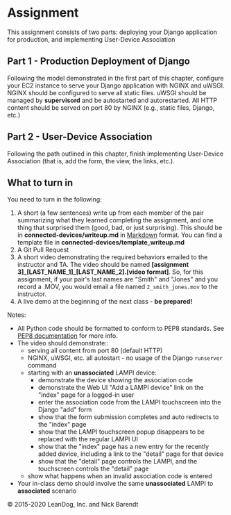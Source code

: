# Assignment

This assignment consists of two parts:  deploying your Django application for production, and implementing User-Device Association

## Part 1 - Production Deployment of Django

Following the model demonstrated in the first part of this chapter, configure your EC2 instance to serve your Django application with NGINX and uWSGI.  NGINX should be configured to serve all static files.  uWSGI should be managed by **supervisord** and be autostarted and autorestarted.  All HTTP content should be served on port 80 by NGINX (e.g., static files, Django, etc.)

## Part 2 - User-Device Association

Following the path outlined in this chapter, finish implementing User-Device Association (that is, add the form, the view, the links, etc.).

## What to turn in

You need to turn in the following:

1. A short (a few sentences) write up from each member of the pair summarizing what they learned completing the assignment, and one thing that surprised them (good, bad, or just surprising).  This should be in **connected-devices/writeup.md** in [Markdown](https://daringfireball.net/projects/markdown/) format.  You can find a template file in **connected-devices/template\_writeup.md**
2. A Git Pull Request
3. A short video demonstrating the required behaviors emailed to the instructor and TA.  The video should be named **[assignment 3]_[LAST_NAME_1]\_[LAST_NAME_2].[video format]**.  So, for this assignment, if your pair's last names are "Smith" and "Jones" and you record a .MOV, you would email a file named ```2_smith_jones.mov``` to the instructor.
4. A live demo at the beginning of the next class - **be prepared!**

Notes:

* All Python code should be formatted to conform to PEP8 standards. See [PEP8 documentation](https://pypi.python.org/pypi/pep8) for more info.
* The video should demonstrate::
    * serving all content from port 80 (default HTTP)
    * NGINX, uWSGI, etc. all autostart - no usage of the Django `runserver` command
    * starting with an **unassociated** LAMPI device:
        * demonstrate the device showing the association code
        * demonstrate the Web UI "Add a LAMPI device" link on the "index" page for a logged-in user
        * enter the association code from the LAMPI touchscreen into the Django "add" form
        * show that the form submission completes and auto redirects to the "index" page
        * show that the LAMPI touchscreen popup disappears to be replaced with the regular LAMPI UI
        * show that the "index" page has a new entry for the recently added device, including a link to the "detail" page for that device
        * show that the "detail" page controls the LAMPI, and the touchscreen controls the "detail" page 
    * show what happens when an invalid association code is entered
* Your in-class demo should involve the same **unassociated** LAMPI to **associated** scenario







&copy; 2015-2020 LeanDog, Inc. and Nick Barendt

